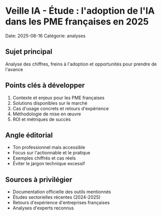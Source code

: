 # Veille IA - Étude : l'adoption de l'IA dans les PME françaises en 2025

Date: 2025-08-16
Catégorie: analyses

## Sujet principal
Analyse des chiffres, freins à l'adoption et opportunités pour prendre de l'avance

## Points clés à développer
1. Contexte et enjeux pour les PME françaises
2. Solutions disponibles sur le marché
3. Cas d'usage concrets et retours d'expérience
4. Méthodologie de mise en œuvre
5. ROI et métriques de succès

## Angle éditorial
- Ton professionnel mais accessible
- Focus sur l'actionnable et le pratique
- Exemples chiffrés et cas réels
- Éviter le jargon technique excessif

## Sources à privilégier
- Documentation officielle des outils mentionnés
- Études sectorielles récentes (2024-2025)
- Retours d'expérience d'entreprises françaises
- Analyses d'experts reconnus
